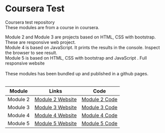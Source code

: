 # Coursera Test
Coursera test repository <br />
These modules are from a course in coursera. <br />

Module 2 and Module 3 are projects based on HTML, CSS with bootstrap. These are responsive web project.<br />
Module 4 is based on JavaScript. It prints the results in the console. Inspect the browser to see result.<br />
Module 5 is based on HTML, CSS with bootstrap and JavaScript . Full responsive website<br />
<br />
These modules has been bundled up and published in a github pages.<br />
<br />

| Module | Links | Code |
| --- | --- | --- |
| Module 2 | [Module 2 Website](https://vimal-verma.github.io/coursera-test/module2-solution/) | [Module 2 Code](https://github.com/vimalverma558/coursera-test/tree/master/module2-solution) |
| Module 3 | [Module 3 Website](https://vimalverma558.github.io/coursera-test/module3-solution/) | [Module 3 Code](https://github.com/vimalverma558/coursera-test/tree/master/module3-solution) |
| Module 4 | [Module 4 Website](https://vimalverma558.github.io/coursera-test/module4-solution/) | [Module 4 Code](https://github.com/vimalverma558/coursera-test/tree/master/module4-solution) |
| Module 5 | [Module 5 Website](https://vimalverma558.github.io/coursera-test/module5-solution/) | [Module 5 Code](https://github.com/vimalverma558/coursera-test/tree/master/module5-solution) |
